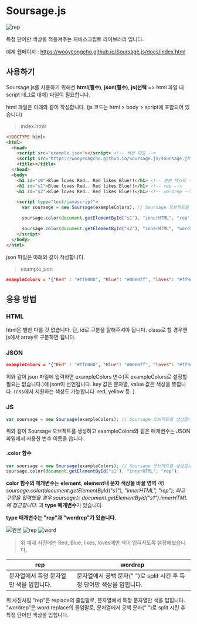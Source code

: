 # Soursage.js
![rep](https://drive.google.com/uc?export=download&id=1xzXfsAatuFO_UITgFP27pKvdFCbMmod5 "rep")

특정 단어만 색상을 적용켜주는 자바스크립트 라이브러리 입니다.

예제 웹페이지 : <https://wooyeongcho.github.io/Soursage.js/docs/index.html>

## 사용하기
Soursage.js를 사용하기 위해선 **html(필수)**, **json(필수)**, **js(선택** => html 파일 내 script 태그로 대체) 파일이 필요합니다.

html 파일은 아래와 같이 작성합니다. (js 코드는 html > body > script에 포함되어 있습니다)
>index.html
```html
<!DOCTYPE html>
<html>
  <head>
    <script src="example.json"></script> <!-- 색상 파일 -->
    <script src="https://wooyeongcho.github.io/Soursage.js/soursage.js" charset="utf-8"></script> <!-- Soursage.js를 불러옵니다. -->
    <title></title>
  </head>
  <body>
    <h1 id="s0">Blue loves Red.. Red likes Blue!!</h1> <!-- 원본 텍스트 -->
    <h1 id="s1">Blue loves Red.. Red likes Blue!!</h1> <!-- rep -->
    <h1 id="s2">Blue loves Red.. Red likes Blue!!</h1> <!-- wordrep -->

    <script type="text/javascript">
      var soursage = new Soursage(exampleColors); // Soursage 오브젝트를 생성합니다.

      soursage.color(document.getElementById("s1"), "innerHTML", "rep"); // s1 엘리먼트에 특정 단어마다 example.json에서 가져온 색을 입힙니다. rep 방식.

      soursage.color(document.getElementById("s2"), "innerHTML", "wordrep"); // s1 엘리먼트에 특정 단어마다 example.json에서 가져온 색을 입힙니다. wordrep 방식.
    </script>
  </body>
</html>
```

json 파일은 아래와 같이 작성합니다.
>example.json
```json
exampleColors = '{"Red" : "#ff0000", "Blue": "#0000ff", "loves": "#ff9400", "likes": "#ff9400"}'
```

## 응용 방법
### HTML
html은 별반 다를 것 없습니다. 단, id로 구분을 잘해주셔야 됩니다. class로 할 경우엔 js에서 array로 구분하면 됩니다.

### JSON
```json
exampleColors = '{"Red" : "#ff0000", "Blue": "#0000ff", "loves": "#ff9400", "likes": "#ff9400"}'
```
위와 같이 json 파일에 입력하면 exampleColors 변수(꼭 exampleColors로 설정할 필요는 없습니다.)에 json이 선언됩니다.
key 값은 문자열, value 값은 색상을 뜻합니다. (css에서 지원하는 색상도 가능합니다. red, yellow 등..)

### JS
```js
var soursage = new Soursage(exampleColors); // Soursage 오브젝트를 생성합니다.
```
위와 같이 Soursage 오브젝트를 생성하고 exampleColors와 같은 매개변수는 JSON 파일에서 사용한 변수 이름을 씁니다.

#### .color 함수
```js
var soursage = new Soursage(exampleColors); // Soursage 오브젝트를 생성합니다.
soursage.color(document.getElementById("s1"), "innerHTML", "rep");
```
**color 함수의 매개변수**는 **element**, **element내 문자 색상을 바꿀 영역** _예) soursage.color(document.getElementById("s1"), "innerHTML", "rep"); 라고 구문을 입력했을 경우 soursage는 document.getElementById("s1").innerHTML에 접근합니다._ 과 **type 매개변수**가 있습니다.

**type 매개변수는 "rep"과 "wordrep"가 있습니다.**

![원본](https://drive.google.com/uc?export=download&id=1haJtOmQtu80wZWPO_EYdytBKWFwy-hjj "원본")
![rep](https://drive.google.com/uc?export=download&id=1xzXfsAatuFO_UITgFP27pKvdFCbMmod5 "rep")
![word](https://drive.google.com/uc?export=download&id=19QNc7X6RAWGrFQdmE1LGkgs05zcwVGZd "wordrep")
>위 예제 사진에는 Red, Blue, likes, loves에만 색이 입혀지도록 설정해놨습니다.

rep | wordrep
------------ | -------------
문자열에서 특정 문자열만 색을 입힙니다. | 문자열에서 공백 문자(" ")로 split 시킨 후 특정 단어만 색상을 입힙니다.

위 사진처럼 "rep"은 replace의 줄임말로, 문자열에서 특정 문자열만 색을 입힙니다.
"wordrep"은 word replace의 줄임말로, 문자열에서 공백 문자(" ")로 split 시킨 후 특정 단어만 색상을 입힙니다.
